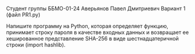 Студент группы ББМО-01-24 Аверьянов Павел Дмитриевич Вариант 1 (файл PR1.py)

Напишите программу на Python, которая определяет функцию, принимает строку пароля в качестве входных данных и возвращает ее хешированное представление SHA-256 в виде шестнадцатеричной строки (import hashlib).
